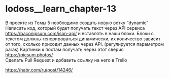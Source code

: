 # lodoss\_\_learn_chapter-13

В проекте из Темы 5 необходимо создать новую ветку “dynamic”
Написать код, который будет получать текст через API сервиса https://baconipsum.com/json-api/ и вставлять в наши блоки.
Блоки с текстом должны генерироваться динамически, их количество зависит от того, сколько приходит данных через API. (регулируется параметром paras)
Картинки к постам получать через этот сверис https://picsum.photos/  
Сделать Pull Request и добавить ссылку на него в Trello

https://habr.com/ru/post/14246/
